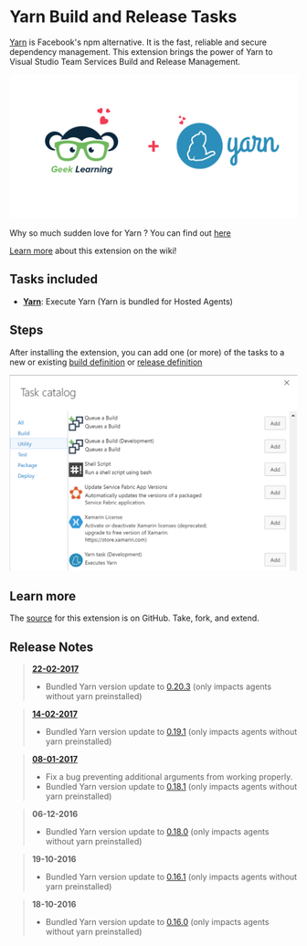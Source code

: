 # Yarn Build and Release Tasks

[Yarn](https://yarnpkg.com/) is Facebook's npm alternative. It is the fast, reliable and secure dependency management. 
This extension brings the power of Yarn to Visual Studio Team Services Build and Release Management.

![GeekLearning Loves Yarn](Screenshots/GeekLearningLovesYarn.png)

Why so much sudden love for Yarn ? You can find out [here](http://geeklearning.io/npm-install-drives-you-crazy-yarn-and-chill) 

[Learn more](https://github.com/geeklearningio/gl-vsts-tasks-yarn/wiki) about this extension on the wiki!

## Tasks included

* **[Yarn](https://github.com/geeklearningio/gl-vsts-tasks-yarn/wiki/Yarn)**: Execute Yarn (Yarn is bundled for Hosted Agents)

## Steps

After installing the extension, you can add one (or more) of the tasks to a new or existing [build definition](https://www.visualstudio.com/en-us/docs/build/define/create) or [release definition](https://www.visualstudio.com/en-us/docs/release/author-release-definition/more-release-definition)

![add-task](Screenshots/Add-Tasks.png)

## Learn more

The [source](https://github.com/geeklearningio/gl-vsts-tasks-yarn) for this extension is on GitHub. Take, fork, and extend.

## Release Notes

> [**22-02-2017**](https://github.com/geeklearningio/gl-vsts-tasks-yarn/releases/tag/0.5.0)
> - Bundled Yarn version update to [0.20.3](https://github.com/yarnpkg/yarn/releases/tag/v0.20.3) (only impacts agents without yarn preinstalled)

> [**14-02-2017**](https://github.com/geeklearningio/gl-vsts-tasks-yarn/releases/tag/0.4.0)
> - Bundled Yarn version update to [0.19.1](https://github.com/yarnpkg/yarn/releases/tag/v0.19.1) (only impacts agents without yarn preinstalled)

> [**08-01-2017**](https://github.com/geeklearningio/gl-vsts-tasks-yarn/releases/tag/0.3.0)
> - Fix a bug preventing additional arguments from working properly.
> - Bundled Yarn version update to [0.18.1](https://github.com/yarnpkg/yarn/releases/tag/v0.18.1) (only impacts agents without yarn preinstalled)

> **06-12-2016**
> - Bundled Yarn version update to [0.18.0](https://github.com/yarnpkg/yarn/releases/tag/v0.18.0) (only impacts agents without yarn preinstalled)

> **19-10-2016**
> - Bundled Yarn version update to [0.16.1](https://github.com/yarnpkg/yarn/releases/tag/v0.16.1) (only impacts agents without yarn preinstalled)

> **18-10-2016**
> - Bundled Yarn version update to [0.16.0](https://github.com/yarnpkg/yarn/releases/tag/v0.16.0) (only impacts agents without yarn preinstalled)
